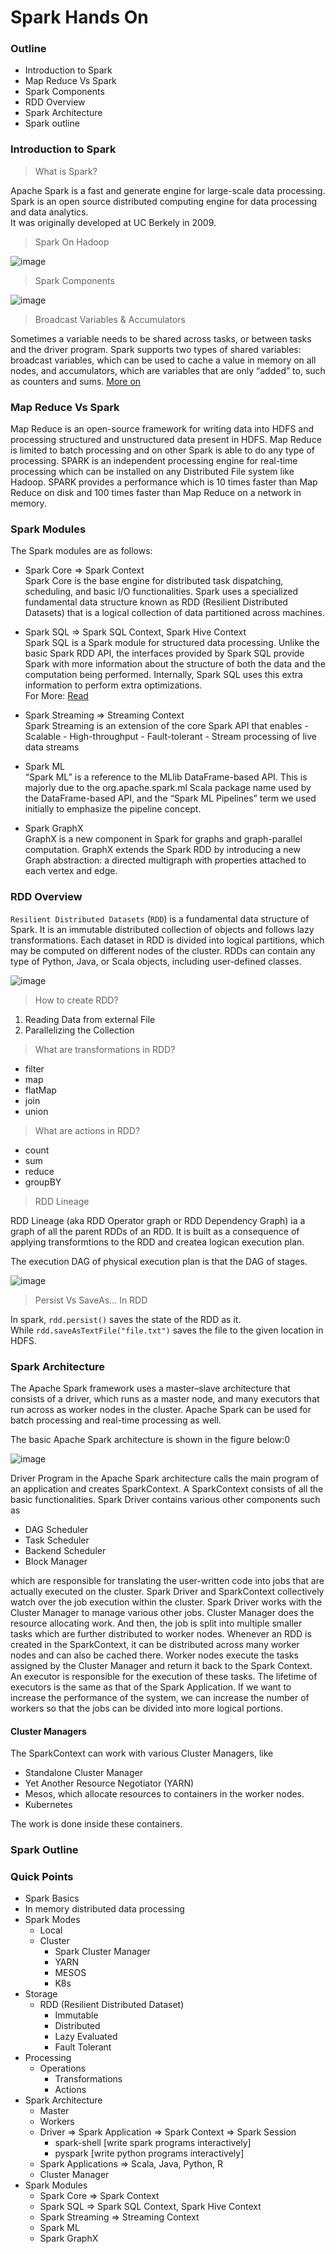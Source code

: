 # Spark Hands On

### Outline

 - Introduction to Spark 
 - Map Reduce Vs Spark 
 - Spark Components 
 - RDD Overview 
 - Spark Architecture
 - Spark outline 


### Introduction to Spark 

> What is Spark? 
    
Apache Spark is a fast and generate engine for large-scale data processing.  
Spark is an open source distributed computing engine for data processing and data analytics.   
It was originally developed at UC Berkely in 2009.   

> Spark On Hadoop 

![image](refs/1_spark.JPG)

> Spark Components 

![image](refs/2_spark.JPG)

> Broadcast Variables & Accumulators

Sometimes a variable needs to be shared across tasks, or between tasks and the driver program. Spark supports two types of shared variables: broadcast variables, which can be used to cache a value in memory on all nodes, and accumulators, which are variables that are only “added” to, such as counters and sums.
[More on](https://spark.apache.org/docs/3.0.0/rdd-programming-guide.html)

### Map Reduce Vs Spark 

Map Reduce is an open-source framework for writing data into HDFS and processing structured and unstructured data present in HDFS. 
Map Reduce is limited to batch processing and on other Spark is able to do any type of processing. 
SPARK is an independent processing engine for real-time processing which can be installed on any Distributed File system like Hadoop. 
SPARK  provides a performance which is 10 times faster than Map Reduce on disk and 100 times faster than Map Reduce on a network in memory.

### Spark Modules

The Spark modules are as follows:  

- Spark Core => Spark Context  
    Spark Core is the base engine for distributed task dispatching, scheduling, and basic I/O functionalities.
    Spark uses a specialized fundamental data structure known as RDD (Resilient Distributed Datasets) 
    that is a logical collection of data partitioned across machines.
    
- Spark SQL => Spark SQL Context, Spark Hive Context  
    Spark SQL is a Spark module for structured data processing. Unlike the basic Spark RDD API, the interfaces provided by Spark SQL provide Spark 
    with more information about the structure of both the data and the computation being performed. 
    Internally, Spark SQL uses this extra information to perform extra optimizations.  
    For More: [Read](spark_sql.md)

- Spark Streaming => Streaming Context  
    Spark Streaming is an extension of the core Spark API that enables 
        - Scalable
        - High-throughput
        - Fault-tolerant 
        - Stream processing of live data streams
    
- Spark ML  
    “Spark ML” is a reference to the MLlib DataFrame-based API. 
    This is majorly due to the org.apache.spark.ml Scala package name used by the DataFrame-based API, 
    and the “Spark ML Pipelines” term we used initially to emphasize the pipeline concept.
    
- Spark GraphX  
    GraphX is a new component in Spark for graphs and graph-parallel computation.
    GraphX extends the Spark RDD by introducing a new Graph abstraction: a directed multigraph with properties attached to each vertex and edge.
    
    
### RDD Overview

`Resilient Distributed Datasets` (`RDD`) is a fundamental data structure of Spark. 
It is an immutable distributed collection of objects and follows lazy transformations. 
Each dataset in RDD is divided into logical partitions, which may be computed on different nodes of the cluster. 
RDDs can contain any type of Python, Java, or Scala objects, including user-defined classes.


![image](refs/3_spark_RDD.JPG)

> How to create RDD? 
1. Reading Data from external File 
2. Parallelizing the Collection

> What are transformations in RDD? 
- filter 
- map 
- flatMap 
- join
- union

> What are actions in RDD?
- count 
- sum 
- reduce 
- groupBY  

> RDD Lineage 

RDD Lineage (aka RDD Operator graph or RDD Dependency Graph) ia a graph of all the parent RDDs of an RDD. It is built as a consequence of applying transformtions to the RDD and createa logican execution plan.

The execution DAG of physical execution plan is that the DAG of stages. 

![image](refs/7_rdd_lineage.JPG)


> Persist Vs SaveAs... In RDD 

In spark, `rdd.persist()` saves the state of the RDD as it.   
While `rdd.saveAsTextFile("file.txt")` saves the file to the given location in HDFS.  

### Spark Architecture 
The Apache Spark framework uses a master–slave architecture that consists of a driver, which runs as a master node, 
and many executors that run across as worker nodes in the cluster. 
Apache Spark can be used for batch processing and real-time processing as well.

The basic Apache Spark architecture is shown in the figure below:0

![image](refs/4_spark_Arch.JPG)

Driver Program in the Apache Spark architecture calls the main program of an application and creates SparkContext. 
A SparkContext consists of all the basic functionalities. Spark Driver contains various other components such as 
 - DAG Scheduler
 - Task Scheduler 
 - Backend Scheduler
 - Block Manager

which are responsible for translating the user-written code into jobs that are actually executed on the cluster.
Spark Driver and SparkContext collectively watch over the job execution within the cluster. 
Spark Driver works with the Cluster Manager to manage various other jobs. 
Cluster Manager does the resource allocating work. 
And then, the job is split into multiple smaller tasks which are further distributed to worker nodes.
Whenever an RDD is created in the SparkContext, it can be distributed across many worker nodes and can also be cached there.
Worker nodes execute the tasks assigned by the Cluster Manager and return it back to the Spark Context.
An executor is responsible for the execution of these tasks. 
The lifetime of executors is the same as that of the Spark Application. 
If we want to increase the performance of the system, we can increase the number of workers so that the jobs can be divided into more logical portions.

#### Cluster Managers 
The SparkContext can work with various Cluster Managers, like 
- Standalone Cluster Manager
- Yet Another Resource Negotiator (YARN)
- Mesos, which allocate resources to containers in the worker nodes.
- Kubernetes 
 
The work is done inside these containers.

### Spark Outline 



### Quick Points 

- Spark Basics
- In memory distributed data processing
- Spark Modes
    - Local
    - Cluster
        - Spark Cluster Manager
        - YARN
        - MESOS
        - K8s
- Storage
    - RDD (Resilient Distributed Dataset)
        - Immutable
        - Distributed
        - Lazy Evaluated
        - Fault Tolerant
- Processing
    - Operations
        - Transformations				
        - Actions
- Spark Architecture
    - Master
    - Workers
    - Driver => Spark Application => Spark Context => Spark Session
        - spark-shell [write spark programs interactively]
        - pyspark [write python programs interactively]
    - Spark Applications => Scala, Java, Python, R
    - Cluster Manager
- Spark Modules
    - Spark Core => Spark Context
    - Spark SQL => Spark SQL Context, Spark Hive Context
    - Spark Streaming => Streaming Context
    - Spark ML
    - Spark GraphX